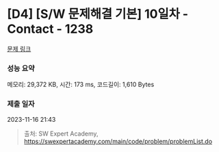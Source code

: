 # [D4] [S/W 문제해결 기본] 10일차 - Contact - 1238 

[문제 링크](https://swexpertacademy.com/main/code/problem/problemDetail.do?contestProbId=AV15B1cKAKwCFAYD) 

### 성능 요약

메모리: 29,372 KB, 시간: 173 ms, 코드길이: 1,610 Bytes

### 제출 일자

2023-11-16 21:43



> 출처: SW Expert Academy, https://swexpertacademy.com/main/code/problem/problemList.do